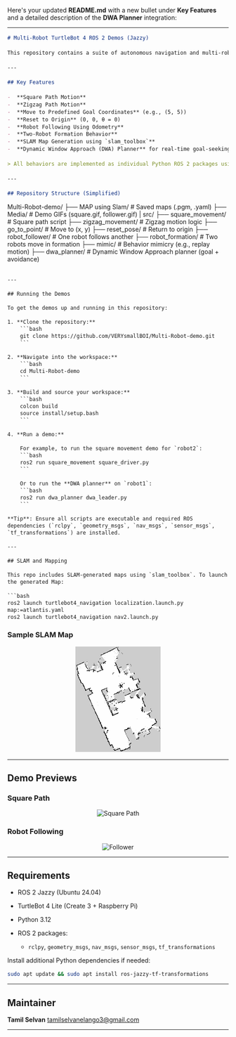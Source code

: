 Here's your updated **README.md** with a new bullet under **Key Features** and a detailed description of the **DWA Planner** integration:

---

```markdown
# Multi-Robot TurtleBot 4 ROS 2 Demos (Jazzy)

This repository contains a suite of autonomous navigation and multi-robot coordination demos developed using **TurtleBot 4 Lite** and **ROS 2 Jazzy**. The work showcases scripting-based robot behaviors like motion patterns, pose resets, following logic, and SLAM map generation.

---

## Key Features

-  **Square Path Motion**
-  **Zigzag Path Motion**
-  **Move to Predefined Goal Coordinates** (e.g., (5, 5))
-  **Reset to Origin** (0, 0, θ = 0)
-  **Robot Following Using Odometry**
-  **Two-Robot Formation Behavior**
-  **SLAM Map Generation using `slam_toolbox`**
-  **Dynamic Window Approach (DWA) Planner** for real-time goal-seeking and obstacle avoidance

> All behaviors are implemented as individual Python ROS 2 packages using `rclpy`.

---

## Repository Structure (Simplified)

```

Multi-Robot-demo/
├── MAP using Slam/         # Saved maps (.pgm, .yaml)
├── Media/                  # Demo GIFs (square.gif, follower.gif)
|
src/
├── square\_movement/        # Square path script
├── zigzag\_movement/        # Zigzag motion logic
├── go\_to\_point/            # Move to (x, y)
├── reset\_pose/             # Return to origin
├── robot\_follower/         # One robot follows another
├── robot\_formation/        # Two robots move in formation
├── mimic/                  # Behavior mimicry (e.g., replay motion)
├── dwa\_planner/            # Dynamic Window Approach planner (goal + avoidance)

````

---

## Running the Demos

To get the demos up and running in this repository:

1. **Clone the repository:**
    ```bash
    git clone https://github.com/VERYsmallBOI/Multi-Robot-demo.git
    ```

2. **Navigate into the workspace:**
    ```bash
    cd Multi-Robot-demo
    ```

3. **Build and source your workspace:**
    ```bash
    colcon build
    source install/setup.bash
    ```

4. **Run a demo:**

    For example, to run the square movement demo for `robot2`:
    ```bash
    ros2 run square_movement square_driver.py
    ```

    Or to run the **DWA planner** on `robot1`:
    ```bash
    ros2 run dwa_planner dwa_leader.py
    ```

**Tip**: Ensure all scripts are executable and required ROS dependencies (`rclpy`, `geometry_msgs`, `nav_msgs`, `sensor_msgs`, `tf_transformations`) are installed.

---

## SLAM and Mapping

This repo includes SLAM-generated maps using `slam_toolbox`. To launch the generated Map:

```bash
ros2 launch turtlebot4_navigation localization.launch.py map:=atlantis.yaml
ros2 launch turtlebot4_navigation nav2.launch.py
````

### Sample SLAM Map

<p align="center">
  <img src="MAP%20using%20Slam/Atlantis.png" alt="SLAM Map">
</p>

---

## Demo Previews

### Square Path

<p align="center">
  <img src="Media/square.gif" alt="Square Path" width="400">
</p>

### Robot Following

<p align="center">
  <img src="Media/follower.gif" alt="Follower" width="400">
</p>

---

## Requirements

* ROS 2 Jazzy (Ubuntu 24.04)
* TurtleBot 4 Lite (Create 3 + Raspberry Pi)
* Python 3.12
* ROS 2 packages:

  * `rclpy`, `geometry_msgs`, `nav_msgs`, `sensor_msgs`, `tf_transformations`

Install additional Python dependencies if needed:

```bash
sudo apt update && sudo apt install ros-jazzy-tf-transformations
```

---

## Maintainer

**Tamil Selvan**
[tamilselvanelango3@gmail.com](mailto:tamilselvanelango3@gmail.com)

---

```

